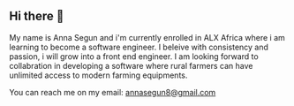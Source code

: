 ## Hi there 👋
My name is Anna Segun and i'm currently enrolled in ALX Africa where i am learning to become a software engineer.
I beleive with consistency and passion, i will grow into a front end engineer. I am looking forward to collabration in developing a software
where rural farmers can have unlimited access to modern farming equipments. 

You can reach me on my email: annasegun8@gmail.com


<!--
**segunanna/segunanna** is a ✨ _special_ ✨ repository because its `README.md` (this file) appears on your GitHub profile.

Here are some ideas to get you started:

- 🔭 I’m currently working on ...
- 🌱 I’m currently learning ...
- 👯 I’m looking to collaborate on ...
- 🤔 I’m looking for help with ...
- 💬 Ask me about ...
- 📫 How to reach me: ...
- 😄 Pronouns: ...
- ⚡ Fun fact: ...
-->
